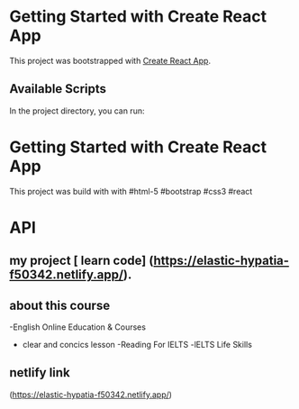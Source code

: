 # Getting Started with Create React App

This project was bootstrapped with [Create React App](https://github.com/facebook/create-react-app).

## Available Scripts

In the project directory, you can run:


# Getting Started with Create React App

This project was build with with
#html-5
#bootstrap
#css3
#react
# API

## my project [ learn code] (https://elastic-hypatia-f50342.netlify.app/).


## about this course
-English Online Education & Courses
- clear and concics lesson
-Reading For IELTS
-lELTS Life Skills

## netlify link
(https://elastic-hypatia-f50342.netlify.app/)